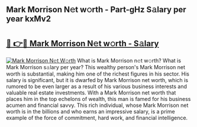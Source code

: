## Mark Morrison N𝚎t w𝚘rth - Part-gHz S𝚊lary per year kxMv2

# <h2><a href="http://gc1v6lo.nevu.top/?p=Mark+Morrison">🔗 👉🔴 Mark Morrison N𝚎t w𝚘rth - S𝚊lary</a></h2>

[![Mark Morrison N𝚎t W𝚘rth](https://i.imgur.com/Oavwk0R.jpeg)](http://gc1v6lo.nevu.top/?p=Mark+Morrison)
What is Mark Morrison n𝚎t w𝚘rth? What is Mark Morrison s𝚊lary per year?
This wealthy person's Mark Morrison net worth is substantial, making him one of the richest figures in his sector. His salary is significant, but it is dwarfed by Mark Morrison net worth, which is rumored to be even larger as a result of his various business interests and valuable real estate investments. With a Mark Morrison net worth that places him in the top echelons of wealth, this man is famed for his business acumen and financial savvy. This rich individual, whose Mark Morrison net worth is in the billions and who earns an impressive salary, is a prime example of the force of commitment, hard work, and financial intelligence.
